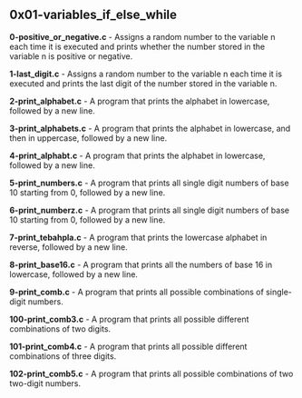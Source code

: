 ## 0x01-variables_if_else_while


**0-positive_or_negative.c** - Assigns a random number to the variable n each time it is executed and prints whether the number stored in the variable n is positive or negative.

**1-last_digit.c** - Assigns a random number to the variable n each time it is executed and prints the last digit of the number stored in the variable n.

**2-print_alphabet.c** - A program that prints the alphabet in lowercase, followed by a new line.

**3-print_alphabets.c** - A program that prints the alphabet in lowercase, and then in uppercase, followed by a new line.

**4-print_alphabt.c** - A program that prints the alphabet in lowercase, followed by a new line.

**5-print_numbers.c** - A program that prints all single digit numbers of base 10 starting from 0, followed by a new line.

**6-print_numberz.c** - A program that prints all single digit numbers of base 10 starting from 0, followed by a new line.

**7-print_tebahpla.c** - A program that prints the lowercase alphabet in reverse, followed by a new line.

**8-print_base16.c** - A program that prints all the numbers of base 16 in lowercase, followed by a new line.

**9-print_comb.c** - A program that prints all possible combinations of single-digit numbers.

**100-print_comb3.c** - A program that prints all possible different combinations of two digits.

**101-print_comb4.c** - A program that prints all possible different combinations of three digits.

**102-print_comb5.c** - A program that prints all possible combinations of two two-digit numbers.
